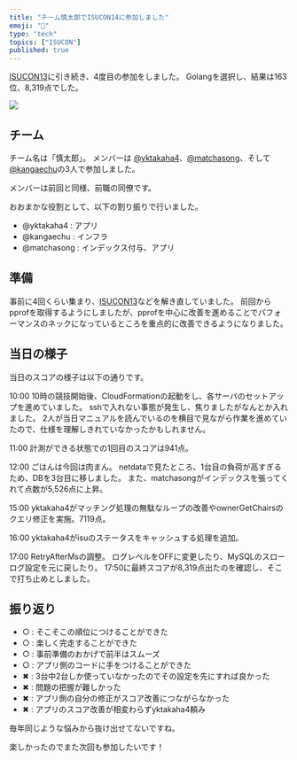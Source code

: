 ```yaml
---
title: "チーム慎太郎でISUCON14に参加しました"
emoji: "💺"
type: "tech"
topics: ["ISUCON"]
published: true
---
```


[ISUCON13](https://zenn.dev/articles/kangaechu-isucon13)に引き続き、4度目の参加をしました。
Golangを選択し、結果は163位、8,319点でした。

![](https://storage.googleapis.com/zenn-user-upload/cbb4fbc9071a-20241210.png)

## チーム

チーム名は「慎太郎」。
メンバーは [@yktakaha4](https://github.com/yktakaha4)、[@matchasong](https://github.com/matchasong)、そして[@kangaechu](https://github.com/kangaechu)の3人で参加しました。

メンバーは前回と同様、前職の同僚です。

おおまかな役割として、以下の割り振りで行いました。

- @yktakaha4 : アプリ
- @kangaechu : インフラ
- @matchasong : インデックス付与、アプリ

## 準備

事前に4回くらい集まり、[ISUCON13](https://github.com/isucon/isucon13)などを解き直していました。
前回からpprofを取得するようにしましたが、pprofを中心に改善を進めることでパフォーマンスのネックになっているところを重点的に改善できるようになりました。

## 当日の様子

当日のスコアの様子は以下の通りです。

10:00
10時の競技開始後、CloudFormationの起動をし、各サーバのセットアップを進めていました。
sshで入れない事態が発生し、焦りましたがなんとか入れました。
2人が当日マニュアルを読んでいるのを横目で見ながら作業を進めていたので、仕様を理解しきれていなかったかもしれません。

11:00
計測ができる状態での1回目のスコアは941点。

12:00
ごはんは今回は肉まん。
netdataで見たところ、1台目の負荷が高すぎるため、DBを3台目に移しました。
また、matchasongがインデックスを張ってくれて点数が5,526点に上昇。

15:00
yktakaha4がマッチング処理の無駄なループの改善やownerGetChairsのクエリ修正を実施。7119点。

16:00
yktakaha4がisuのステータスをキャッシュする処理を追加。

17:00
RetryAfterMsの調整。
ログレベルをOFFに変更したり、MySQLのスローログ設定を元に戻したり。
17:50に最終スコアが8,319点出たのを確認し、そこで打ち止めとしました。

## 振り返り

- ○ : そこそこの順位につけることができた
- ○ : 楽しく完走することができた
- ○ : 事前準備のおかげで前半はスムーズ
- ○ : アプリ側のコードに手をつけることができた
- ✖︎ : 3台中2台しか使っていなかったのでその設定を先にすれば良かった
- ✖︎ : 問題の把握が難しかった
- ✖︎ : アプリ側の自分の修正がスコア改善につながらなかった
- ✖︎ : アプリのスコア改善が相変わらずyktakaha4頼み

毎年同じような悩みから抜け出せてないですね。

楽しかったのでまた次回も参加したいです！

